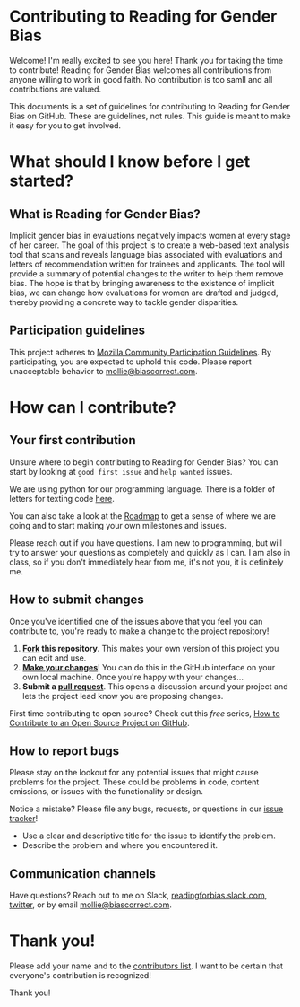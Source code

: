 # Contributing to Reading for Gender Bias

Welcome!  I'm really excited to see you here!  Thank you for taking the time to contribute! Reading for Gender Bias welcomes all contributions from anyone willing to work in good faith.  No contribution is too samll and all contributions are valued.

This documents is a set of guidelines for contributing to Reading for Gender Bias on GitHub. These are guidelines, not rules. This guide is meant to make it easy for you to get involved.

# What should I know before I get started?

## What is Reading for Gender Bias?

Implicit gender bias in evaluations negatively impacts women at every stage of her career. The goal of this project is to create a web-based text analysis tool that scans and reveals language bias associated with evaluations and letters of recommendation written for trainees and applicants. The tool will provide a summary of potential changes to the writer to help them remove bias. The hope is that by bringing awareness to the existence of implicit bias, we can change how evaluations for women are drafted and judged, thereby providing a concrete way to tackle gender disparities.

## Participation guidelines

This project adheres to [Mozilla Community Participation Guidelines](https://www.mozilla.org/en-US/about/governance/policies/participation/). By participating, you are expected to uphold this code. Please report unacceptable behavior to mollie@biascorrect.com.

# How can I contribute?

## Your first contribution

Unsure where to begin contributing to Reading for Gender Bias? You can start by looking at `good first issue` and `help wanted` issues.

We are using python for our programming language.  There is a folder of letters for texting code [here](https://github.com/molliem/gender-bias/tree/master/example_letters).

You can also take a look at the [Roadmap](https://github.com/molliem/gender-bias/issues/1) to get a sense of where we are going and to start making your own milestones and issues. 

Please reach out if you have questions.  I am new to programming, but will try to answer your questions as completely and quickly as I can.  I am also in class, so if you don't immediately hear from me, it's not you, it is definitely me.

## How to submit changes

Once you've identified one of the issues above that you feel you can contribute to, you're ready to make a change to the project repository!
 
1. **[Fork](https://help.github.com/articles/fork-a-repo/) this repository**. This makes your own version of this project you can edit and use.
2. **[Make your changes](https://guides.github.com/activities/forking/#making-changes)**! You can do this in the GitHub interface on your own local machine. Once you're happy with your changes...
3. **Submit a [pull request](https://help.github.com/articles/proposing-changes-to-a-project-with-pull-requests/)**. This opens a discussion around your project and lets the project lead know you are proposing changes.

First time contributing to open source? Check out this *free* series, [How to Contribute to an Open Source Project on GitHub](https://egghead.io/series/how-to-contribute-to-an-open-source-project-on-github).

## How to report bugs

Please stay on the lookout for  any potential issues that might cause problems for the project. These could be problems in code, content omissions, or issues with the functionality or design. 

Notice a mistake? Please file any bugs, requests, or questions in our [issue tracker](https://github.com/molliem/gender-bias/issues)!

- Use a clear and descriptive title for the issue to identify the problem.
- Describe the problem and where you encountered it.

## Communication channels

Have questions?  Reach out to me on Slack, [readingforbias.slack.com](https://join.slack.com/t/readingforbias/shared_invite/enQtMzU2Mzk2MjY2NDA2LTI1MzNjYzVjYWJlZWNjNDEwNjJkYWI1ZGVlYTZhNWM1YzIzOTAyM2E0MjZlMGM3YzVmZmM5MjJjNThlMDc2NzY), [twitter](http://www.twitter.com/MollieMarr), or by email [mollie@biascorrect.com](mollie.marr@gmail.com).

# Thank you!

Please add your name and to the [contributors list](https://github.com/molliem/gender-bias/blob/master/contributors).  I want to be certain that everyone's contribution is recognized!

Thank you!
